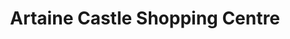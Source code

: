 ---
title: "Artaine Castle Shopping Centre"
url: /dublin/artaine-castle-shopping-centre/
shop: mall
---